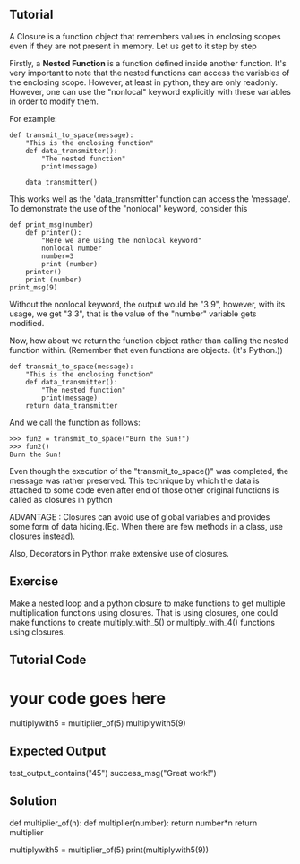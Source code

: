 Tutorial
--------

A Closure is a function object that remembers values in enclosing scopes even if they are not present in memory. Let us get to it step by step

Firstly, a **Nested Function** is a function defined inside another function. It's very important to note that the nested functions can access the variables of the enclosing scope. However, at least in python, they are only readonly. However, one can use the "nonlocal" keyword explicitly with these variables in order to modify them.

For example:

	def transmit_to_space(message):
	    "This is the enclosing function"
	    def data_transmitter():
	        "The nested function"
	        print(message)

	    data_transmitter()

This works well as the 'data_transmitter' function can access the 'message'. To demonstrate the use of the "nonlocal" keyword, consider this

	def print_msg(number)
		def printer():
			"Here we are using the nonlocal keyword"
			nonlocal number
			number=3
			print (number)
		printer()
		print (number)
	print_msg(9)

Without the nonlocal keyword, the output would be "3 9", however, with its usage, we get "3 3", that is the value of the "number" variable gets modified.

Now, how about we return the function object rather than calling the nested function within. (Remember that even functions are objects. (It's Python.))

	def transmit_to_space(message):
	    "This is the enclosing function"
	    def data_transmitter():
	        "The nested function"
	        print(message)
	    return data_transmitter

And we call the function as follows:

	>>> fun2 = transmit_to_space("Burn the Sun!")
	>>> fun2()
	Burn the Sun!

Even though the execution of the "transmit_to_space()" was completed, the message was rather preserved. This technique by which the data is attached to some code even after end of those other original functions is called as closures in python

ADVANTAGE : Closures can avoid use of global variables and provides some form of data hiding.(Eg. When there are few methods in a class, use closures instead).

Also, Decorators in Python make extensive use of closures.

Exercise
--------

Make a nested loop and a python closure to make functions to get multiple multiplication functions using closures. That is using closures, one could make functions to create multiply_with_5() or multiply_with_4() functions using closures.

Tutorial Code
-------------

# your code goes here

multiplywith5 = multiplier_of(5)
multiplywith5(9)

Expected Output
---------------

test_output_contains("45")
success_msg("Great work!")

Solution
--------

def multiplier_of(n):
    def multiplier(number):
        return number*n
    return multiplier

multiplywith5 = multiplier_of(5)
print(multiplywith5(9))
